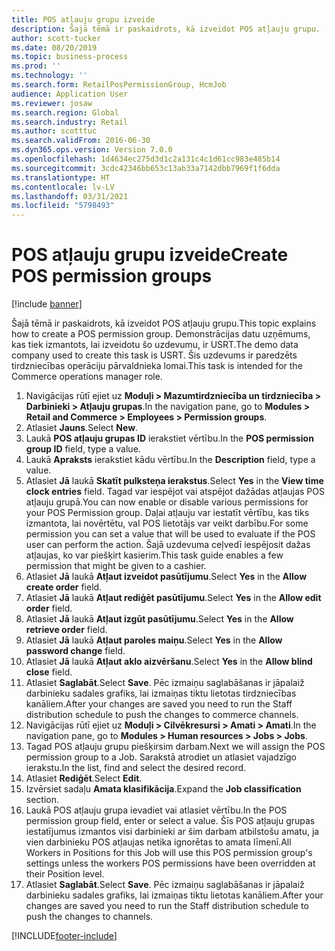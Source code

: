 ```yaml
---
title: POS atļauju grupu izveide
description: Šajā tēmā ir paskaidrots, kā izveidot POS atļauju grupu.
author: scott-tucker
ms.date: 08/20/2019
ms.topic: business-process
ms.prod: ''
ms.technology: ''
ms.search.form: RetailPosPermissionGroup, HcmJob
audience: Application User
ms.reviewer: josaw
ms.search.region: Global
ms.search.industry: Retail
ms.author: scotttuc
ms.search.validFrom: 2016-06-30
ms.dyn365.ops.version: Version 7.0.0
ms.openlocfilehash: 1d4634ec275d3d1c2a131c4c1d61cc983e485b14
ms.sourcegitcommit: 3cdc42346bb653c13ab33a7142dbb7969f1f6dda
ms.translationtype: HT
ms.contentlocale: lv-LV
ms.lasthandoff: 03/31/2021
ms.locfileid: "5798493"
---
```

# <a name="create-pos-permission-groups"></a><span data-ttu-id="d5112-103">POS atļauju grupu izveide</span><span class="sxs-lookup"><span data-stu-id="d5112-103">Create POS permission groups</span></span>

[!include [banner](../includes/banner.md)]

<span data-ttu-id="d5112-104">Šajā tēmā ir paskaidrots, kā izveidot POS atļauju grupu.</span><span class="sxs-lookup"><span data-stu-id="d5112-104">This topic explains how to create a POS permission group.</span></span> <span data-ttu-id="d5112-105">Demonstrācijas datu uzņēmums, kas tiek izmantots, lai izveidotu šo uzdevumu, ir USRT.</span><span class="sxs-lookup"><span data-stu-id="d5112-105">The demo data company used to create this task is USRT.</span></span> <span data-ttu-id="d5112-106">Šis uzdevums ir paredzēts tirdzniecības operāciju pārvaldnieka lomai.</span><span class="sxs-lookup"><span data-stu-id="d5112-106">This task is intended for the Commerce operations manager role.</span></span>

1. <span data-ttu-id="d5112-107">Navigācijas rūtī ejiet uz **Moduļi > Mazumtirdzniecība un tirdzniecība > Darbinieki > Atļauju grupas**.</span><span class="sxs-lookup"><span data-stu-id="d5112-107">In the navigation pane, go to **Modules > Retail and Commerce > Employees > Permission groups**.</span></span>
2. <span data-ttu-id="d5112-108">Atlasiet **Jauns**.</span><span class="sxs-lookup"><span data-stu-id="d5112-108">Select **New**.</span></span>
3. <span data-ttu-id="d5112-109">Laukā **POS atļauju grupas ID** ierakstiet vērtību.</span><span class="sxs-lookup"><span data-stu-id="d5112-109">In the **POS permission group ID** field, type a value.</span></span>
4. <span data-ttu-id="d5112-110">Laukā **Apraksts** ierakstiet kādu vērtību.</span><span class="sxs-lookup"><span data-stu-id="d5112-110">In the **Description** field, type a value.</span></span>
5. <span data-ttu-id="d5112-111">Atlasiet **Jā** laukā **Skatīt pulksteņa ierakstus**.</span><span class="sxs-lookup"><span data-stu-id="d5112-111">Select **Yes** in the **View time clock entries** field.</span></span> <span data-ttu-id="d5112-112">Tagad var iespējot vai atspējot dažādas atļaujas POS atļauju grupā.</span><span class="sxs-lookup"><span data-stu-id="d5112-112">You can now enable or disable various permissions for your POS Permission group.</span></span> <span data-ttu-id="d5112-113">Daļai atļauju var iestatīt vērtību, kas tiks izmantota, lai novērtētu, vaI POS lietotājs var veikt darbību.</span><span class="sxs-lookup"><span data-stu-id="d5112-113">For some permission you can set a value that will be used to evaluate if the POS user can perform the action.</span></span> <span data-ttu-id="d5112-114">Šajā uzdevuma ceļvedī iespējosit dažas atļaujas, ko var piešķirt kasierim.</span><span class="sxs-lookup"><span data-stu-id="d5112-114">This task guide enables a few permission that might be given to a cashier.</span></span>  
6. <span data-ttu-id="d5112-115">Atlasiet **Jā** laukā **Atļaut izveidot pasūtījumu**.</span><span class="sxs-lookup"><span data-stu-id="d5112-115">Select **Yes** in the **Allow create order** field.</span></span>
7. <span data-ttu-id="d5112-116">Atlasiet **Jā** laukā **Atļaut rediģēt pasūtījumu**.</span><span class="sxs-lookup"><span data-stu-id="d5112-116">Select **Yes** in the **Allow edit order** field.</span></span>
8. <span data-ttu-id="d5112-117">Atlasiet **Jā** laukā **Atļaut izgūt pasūtījumu**.</span><span class="sxs-lookup"><span data-stu-id="d5112-117">Select **Yes** in the **Allow retrieve order** field.</span></span>
9. <span data-ttu-id="d5112-118">Atlasiet **Jā** laukā **Atļaut paroles maiņu**.</span><span class="sxs-lookup"><span data-stu-id="d5112-118">Select **Yes** in the **Allow password change** field.</span></span>
10. <span data-ttu-id="d5112-119">Atlasiet **Jā** laukā **Atļaut aklo aizvēršanu**.</span><span class="sxs-lookup"><span data-stu-id="d5112-119">Select **Yes** in the **Allow blind close** field.</span></span>
11. <span data-ttu-id="d5112-120">Atlasiet **Saglabāt**.</span><span class="sxs-lookup"><span data-stu-id="d5112-120">Select **Save**.</span></span> <span data-ttu-id="d5112-121">Pēc izmaiņu saglabāšanas ir jāpalaiž darbinieku sadales grafiks, lai izmaiņas tiktu lietotas tirdzniecības kanāliem.</span><span class="sxs-lookup"><span data-stu-id="d5112-121">After your changes are saved you need to run the Staff distribution schedule to push the changes to commerce channels.</span></span> 
12. <span data-ttu-id="d5112-122">Navigācijas rūtī ejiet uz **Moduļi > Cilvēkresursi > Amati > Amati**.</span><span class="sxs-lookup"><span data-stu-id="d5112-122">In the navigation pane, go to **Modules > Human resources > Jobs > Jobs**.</span></span>
13. <span data-ttu-id="d5112-123">Tagad POS atļauju grupu piešķirsim darbam.</span><span class="sxs-lookup"><span data-stu-id="d5112-123">Next we will assign the POS permission group to a Job.</span></span> <span data-ttu-id="d5112-124">Sarakstā atrodiet un atlasiet vajadzīgo ierakstu.</span><span class="sxs-lookup"><span data-stu-id="d5112-124">In the list, find and select the desired record.</span></span>
14. <span data-ttu-id="d5112-125">Atlasiet **Rediģēt**.</span><span class="sxs-lookup"><span data-stu-id="d5112-125">Select **Edit**.</span></span>
15. <span data-ttu-id="d5112-126">Izvērsiet sadaļu **Amata klasifikācija**.</span><span class="sxs-lookup"><span data-stu-id="d5112-126">Expand the **Job classification** section.</span></span>
16. <span data-ttu-id="d5112-127">Laukā POS atļauju grupa ievadiet vai atlasiet vērtību.</span><span class="sxs-lookup"><span data-stu-id="d5112-127">In the POS permission group field, enter or select a value.</span></span> <span data-ttu-id="d5112-128">Šīs POS atļauju grupas iestatījumus izmantos visi darbinieki ar šim darbam atbilstošu amatu, ja vien darbinieku POS atļaujas netika ignorētas to amata līmenī.</span><span class="sxs-lookup"><span data-stu-id="d5112-128">All Workers in Positions for this Job will use this POS permission group's settings unless the workers POS permissions have been overridden at their Position level.</span></span>  
17. <span data-ttu-id="d5112-129">Atlasiet **Saglabāt**.</span><span class="sxs-lookup"><span data-stu-id="d5112-129">Select **Save**.</span></span> <span data-ttu-id="d5112-130">Pēc izmaiņu saglabāšanas ir jāpalaiž darbinieku sadales grafiks, lai izmaiņas tiktu lietotas kanāliem.</span><span class="sxs-lookup"><span data-stu-id="d5112-130">After your changes are saved you need to run the Staff distribution schedule to push the changes to channels.</span></span>  



[!INCLUDE[footer-include](../../includes/footer-banner.md)]